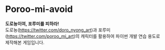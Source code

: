 Poroo-mi-avoid
=============

**도로뇽이여, 포루미를 피하라!**
<br>
도로뇽(https://twitter.com/doro_nyong_art)과 포루미(https://twitter.com/poroo_mi_art)의 캐릭터를 활용하여 파이썬 개발 연습 용도로 제작해본 게임입니다.

